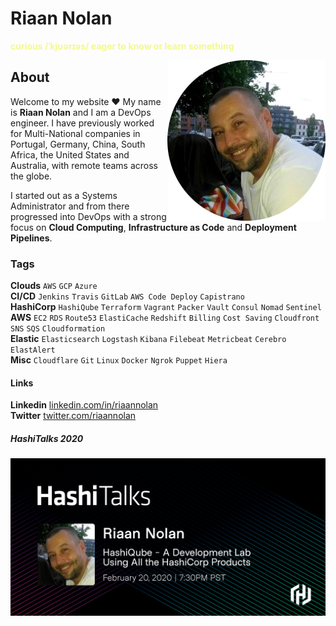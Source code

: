 # Riaan Nolan
<span style="color:#f1fa8c; font-weight:bold">curious /ˈkjʊərɪəs/ eager to know or learn something</span>

<img align="right" src="images/riaan-nolan.png" title="Riaan Nolan" alt="Riaan Nolan">

## About

Welcome to my website :heart: My name is __Riaan Nolan__ and I am a DevOps engineer.
I have previously worked for Multi-National companies in Portugal, Germany, China, South Africa, the United States and Australia, with remote teams across the globe.

I started out as a Systems Administrator and from there progressed into DevOps with a strong focus on  __Cloud Computing__, __Infrastructure as Code__ and __Deployment Pipelines__.

### Tags
__Clouds__ `AWS` `GCP` `Azure` <br />
__CI/CD__ `Jenkins` `Travis` `GitLab` `AWS Code Deploy` `Capistrano` <br />
__HashiCorp__ `HashiQube` `Terraform` `Vagrant` `Packer` `Vault` `Consul` `Nomad` `Sentinel` <br />
__AWS__ `EC2` `RDS` `Route53` `ElastiCache` `Redshift` `Billing` `Cost Saving` `Cloudfront` `SNS` `SQS` `Cloudformation` <br />
__Elastic__ `Elasticsearch` `Logstash` `Kibana` `Filebeat` `Metricbeat` `Cerebro` `ElastAlert` <br />
__Misc__ `Cloudflare` `Git` `Linux` `Docker` `Ngrok` `Puppet` `Hiera`

#### Links
__Linkedin__ <a href="https://www.linkedin.com/in/riaannolan/" target="_blank">linkedin.com/in/riaannolan</a> <br />
__Twitter__ <a href="https://twitter.com/riaannolan" target="_blank">twitter.com/riaannolan</a>

##### HashiTalks 2020
<img align="center" width="800px" border="0" src="images/hashitalks-2020-riaan-nolan-speaker-card.png" title="Riaan Nolan" alt="Riaan Nolan">

<br />
